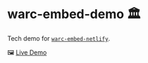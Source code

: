 # warc-embed-demo 🏛️
Tech demo for [`warc-embed-netlify`](https://github.com/harvard-lil/warc-embed-netlify). 

🖼️ [Live Demo](https://warcembed-demo.lil.tools)
